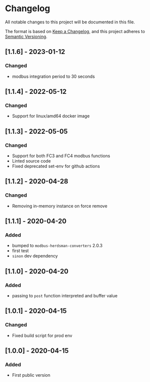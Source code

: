 # Changelog
All notable changes to this project will be documented in this file.


The format is based on [Keep a Changelog](https://keepachangelog.com/en/1.0.0/),
and this project adheres to [Semantic Versioning](https://semver.org/spec/v2.0.0.html).

## [1.1.6] - 2023-01-12
### Changed
- modbus integration period to 30 seconds

## [1.1.4] - 2022-05-12
### Changed
- Support for linux/amd64 docker image
## [1.1.3] - 2022-05-05
### Changed
- Support for both FC3 and FC4 modbus functions
- Linted source code
- Fixed deprecated set-env for github actions
  
## [1.1.2] - 2020-04-28
### Changed
- Removing in-memory instance on force remove

## [1.1.1] - 2020-04-20
### Added
- bumped to `modbus-herdsman-converters` 2.0.3
- first test
- `sinon` dev dependency

## [1.1.0] - 2020-04-20
### Added
- passing to `post` function interpreted and buffer value

## [1.0.1] - 2020-04-15
### Changed
- Fixed build script for prod env

## [1.0.0] - 2020-04-15
### Added
- First public version

